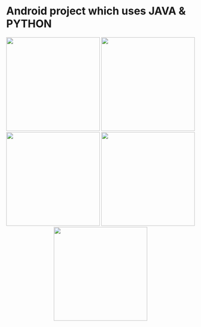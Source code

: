 

<h1> Android project which uses JAVA & PYTHON </h1>


<p float="left" align="center">
  <img src="https://1000marcas.net/wp-content/uploads/2020/01/Logo-Android.png" width="250" />
   <img src="https://cdn-icons-png.flaticon.com/512/148/148764.png" width="250" />
  <img src="https://1000marcas.net/wp-content/uploads/2020/11/Java-logo.png" width="250" /> 
    <img src="https://cdn-icons-png.flaticon.com/512/148/148764.png" width="250" />
  <img src="https://logos-world.net/wp-content/uploads/2021/10/Python-Symbol.png" width="250" />
</p>








